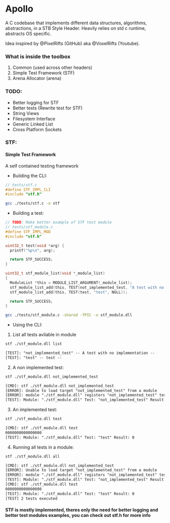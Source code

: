 # Apollo
A C codebase that implements different data structures, 
algorithms, abstractions, in a STB Style Header.
Heavily relies on std c runtime, abstracts OS specific.

Idea inspired by @PixelRifts (GitHub) aka @VoxelRifts (Youtube).

### What is inside the toolbox
1. Common (used across other headers)
2. Simple Test Framework (STF)
3. Arena Allocator (arena)

### TODO:
* Better logging for STF
* Better tests (Rewrite test for STF)
* String Views
* Filesystem Interface
* Generic Linked List
* Cross Platform Sockets

### STF:
#### Simple Test Framework
A self contained testing framework
* Building the CLI:
```c
// tests/stf.c
#define STF_IMPL_CLI
#include "stf.h"
```
```sh
gcc ./tests/stf.c -o stf
```
* Building a test:
```c
// TODO: Make better example of STF test module
// tests/stf_module.c
#define STF_IMPL_MOD
#include "stf.h"

uint32_t test(void *arg) {
  printf("%p\n", arg);

  return STF_SUCCESS;
}

uint32_t stf_module_list(void *_module_list)
{
  ModuleList *this = MODULE_LIST_ARGUMENT(_module_list);
  stf_module_list_add(this, TEST(not_implemented_test, "A test with no implementation", NULL));
  stf_module_list_add(this, TEST(test, "test", NULL));

  return STF_SUCCESS;
}
```
```sh
gcc ./tests/stf_module.c -shared -fPIC -o stf_module.dll
```
* Using the CLI:
1. List all tests avilable in module
```sh
stf ./stf_module.dll list
```
```txt  
[TEST]: "not_implemented_test" -- A test with no implementation --
[TEST]: "test" -- test --
```
2. A non implemented test:
```sh
stf ./stf_module.dll not_implemented_test
```
```txt
[CMD]: stf ./stf_module.dll not_implemented_test
[ERROR]: Unable to load target "not_implemented_test" from a module
[ERROR]: module "./stf_module.dll" registers "not_implemented_test" test, but doesn't implement it
[TEST]: Module: "./stf_module.dll" Test: "not_implemented_test" Result: 1
```
3. An implemented test:
```sh
stf ./stf_module.dll test
```
```txt
[CMD]: stf ./stf_module.dll test
0000000000000000
[TEST]: Module: "./stf_module.dll" Test: "test" Result: 0
```
4. Running all tests in a module:
```sh
stf ./stf_module.dll all
```
```txt
[CMD]: stf ./stf_module.dll not_implemented_test
[ERROR]: Unable to load target "not_implemented_test" from a module
[ERROR]: module "./stf_module.dll" registers "not_implemented_test" test, but doesn't implement it
[TEST]: Module: "./stf_module.dll" Test: "not_implemented_test" Result: 1
[CMD]: stf ./stf_module.dll test
0000000000000000
[TEST]: Module: "./stf_module.dll" Test: "test" Result: 0
[TEST] 2 tests executed
```
#### STF is mostly implemented, theres only the need for better logging and better test modules examples, you can check out stf.h for more info